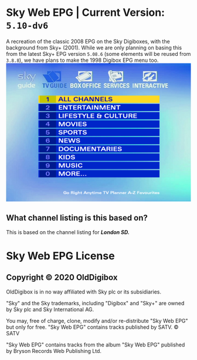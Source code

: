 # Sky Web EPG | Current Version: **`5.10-dv6`**
A recreation of the classic 2008 EPG on the Sky Digiboxes, with the background from Sky+ (2001). While we are only planning on basing this from the 
latest Sky+ EPG version `5.08.6` (some elements will be reused from `3.8.8`), we have plans to make the 1998 Digibox EPG menu too.
![screenshot](Capture.PNG)

## What channel listing is this based on?
This is based on the channel listing for ***London SD.***

# Sky Web EPG License
## Copyright © 2020 OldDigibox

OldDigibox is in no way affiliated with Sky plc or its subsidiaries.  

"Sky" and the Sky trademarks, including "Digibox" and "Sky+" are owned by Sky plc and Sky International AG.

You may, free of charge, clone, modify and/or re-distribute "Sky Web EPG" but only for free. "Sky Web EPG" contains tracks published by SATV.
© SATV

"Sky Web EPG" contains tracks from the album "Sky Web EPG" published by Bryson Records Web Publishing Ltd.